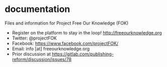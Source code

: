 # documentation
Files and information for Project Free Our Knowledge (FOK)

- Register on the platform to stay in the loop! http://freeourknowledge.org
- Twitter: @projectFOK
- Facebook: https://www.facebook.com/projectFOK/
- Email: info [at] freeourknowledge.org
- Prior discussion at https://gitlab.com/publishing-reform/discussion/issues/78
